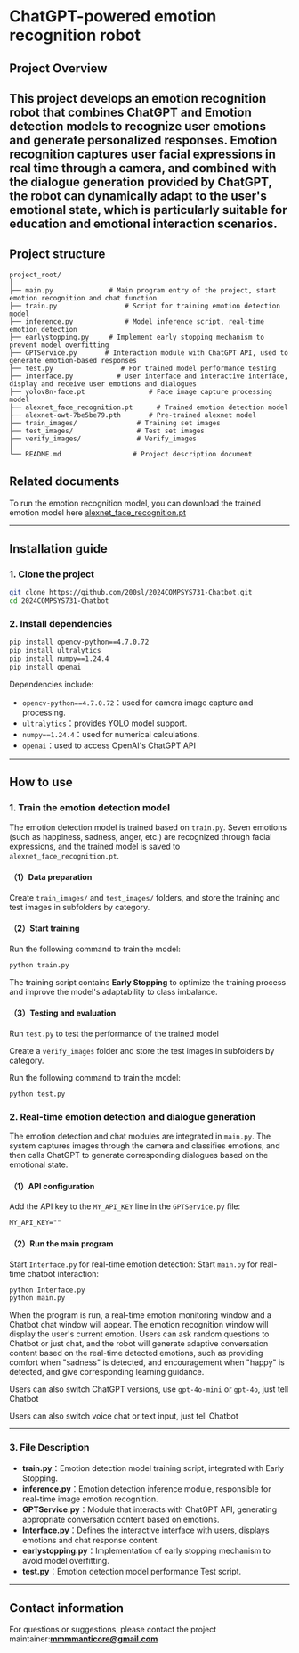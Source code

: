 
# ChatGPT-powered emotion recognition robot

## Project Overview
This project develops an emotion recognition robot that combines **ChatGPT** and **Emotion detection models** to recognize user emotions and generate personalized responses. Emotion recognition captures user facial expressions in real time through a camera, and combined with the dialogue generation provided by ChatGPT, the robot can dynamically adapt to the user's emotional state, which is particularly suitable for education and emotional interaction scenarios.
---

## Project structure
```
project_root/
│
├── main.py              # Main program entry of the project, start emotion recognition and chat function
├── train.py                 # Script for training emotion detection model
├── inference.py             # Model inference script, real-time emotion detection
├── earlystopping.py     # Implement early stopping mechanism to prevent model overfitting
├── GPTService.py       # Interaction module with ChatGPT API, used to generate emotion-based responses
├── test.py                 # For trained model performance testing
├── Interface.py           # User interface and interactive interface, display and receive user emotions and dialogues
├── yolov8n-face.pt                # Face image capture processing model
├── alexnet_face_recognition.pt      # Trained emotion detection model
├── alexnet-owt-7be5be79.pth       # Pre-trained alexnet model
├── train_images/               # Training set images
├── test_images/                # Test set images
├── verify_images/              # Verify_images
│
└── README.md                  # Project description document
```
## Related documents

To run the emotion recognition model, you can download the trained emotion model here [alexnet_face_recognition.pt](https://github.com/200sl/2024COMPSYS731-Chatbot/releases/download/files/alexnet_face_recognition.pt)

---

## Installation guide

### 1. Clone the project
```bash
git clone https://github.com/200sl/2024COMPSYS731-Chatbot.git
cd 2024COMPSYS731-Chatbot
```

### 2. Install dependencies

```bash
pip install opencv-python==4.7.0.72 
pip install ultralytics 
pip install numpy==1.24.4 
pip install openai
```

Dependencies include:
- `opencv-python==4.7.0.72`：used for camera image capture and processing.
- `ultralytics`：provides YOLO model support.
- `numpy==1.24.4`：used for numerical calculations.
- `openai`：used to access OpenAI's ChatGPT API

---

## How to use

### 1. Train the emotion detection model

The emotion detection model is trained based on `train.py`. Seven emotions (such as happiness, sadness, anger, etc.) are recognized through facial expressions, and the trained model is saved to `alexnet_face_recognition.pt`.

#### （1）Data preparation
Create `train_images/` and `test_images/` folders, and store the training and test images in subfolders by category.

#### （2）Start training
Run the following command to train the model:

```bash
python train.py
```

The training script contains **Early Stopping** to optimize the training process and improve the model's adaptability to class imbalance.

#### （3）Testing and evaluation

Run `test.py` to test the performance of the trained model

Create a `verify_images` folder and store the test images in subfolders by category.

Run the following command to train the model:

```bash
python test.py
```

### 2. Real-time emotion detection and dialogue generation

The emotion detection and chat modules are integrated in `main.py`. The system captures images through the camera and classifies emotions, and then calls ChatGPT to generate corresponding dialogues based on the emotional state.

#### （1）API configuration
Add the API key to the `MY_API_KEY` line in the `GPTService.py` file:
```
MY_API_KEY=""
```

#### （2）Run the main program
Start `Interface.py` for real-time emotion detection:
Start `main.py` for real-time chatbot interaction:

```bash
python Interface.py
python main.py
```

When the program is run, a real-time emotion monitoring window and a Chatbot chat window will appear.
The emotion recognition window will display the user's current emotion.
Users can ask random questions to Chatbot or just chat, and the robot will generate adaptive conversation content based on the real-time detected emotions, such as providing comfort when "sadness" is detected, and encouragement when "happy" is detected, and give corresponding learning guidance.

Users can also switch ChatGPT versions, use `gpt-4o-mini` or `gpt-4o`, just tell Chatbot

Users can also switch voice chat or text input, just tell Chatbot

---

### 3. File Description

- **train.py**：Emotion detection model training script, integrated with Early Stopping.
- **inference.py**：Emotion detection inference module, responsible for real-time image emotion recognition.
- **GPTService.py**：Module that interacts with ChatGPT API, generating appropriate conversation content based on emotions.
- **Interface.py**：Defines the interactive interface with users, displays emotions and chat response content.
- **earlystopping.py**：Implementation of early stopping mechanism to avoid model overfitting.
- **test.py**：Emotion detection model performance Test script.
  
---

## Contact information

For questions or suggestions, please contact the project maintainer:**mmmmanticore@gmail.com**
